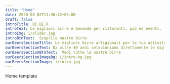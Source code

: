 ```yaml
---
title: "Home"
date: 2020-03-02T11:36:32+02:00
draft: false
introTitle: DI.BE.R
introText: Le migliori birre e bevande per ristoranti, pub ed eventi.
introImg: i/slider.jpg
introBtnText:  Scoprile nostre birre
ourBeersSectionTitle: Le migliori birre artigianali per la tua attività.
ourBeersSectionText: Da oltre 40 anni selezioniamo direttamente le migliori birre artigianali italiane ed estere (Germania, Austria, Inghilterra e Belgio). I nostri beer sommelier non solo individuano i migliori birrifici italiani e stranieri, ma sono anche in grado di consigliarti e guidarti nella scelta delle migliori birre per il tuo pubblico. Siamo inoltre in grado di garantire l’esclusività territoriale delle birre speciali più pregiate.
ourBeersSectionBtnText:  Vedi tutte le nostre birre
ourBeersSectionImageBg: i/intro-bg.jpg
ourBeersSectionImage: i/intro.jpg
---
```


Home template